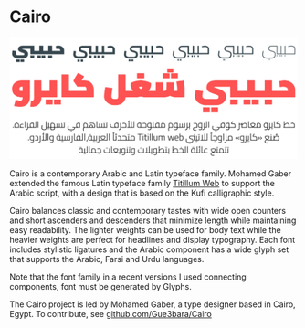 # Cairo

![Sample](documentation/sample.png)

Cairo is a contemporary Arabic and Latin typeface family. 
Mohamed Gaber extended the famous Latin typeface family [Titillum Web](https://www.google.com/fonts/specimen/Titillium+Web) to support the Arabic script, with a design that is based on the Kufi calligraphic style. 

Cairo balances classic and contemporary tastes with wide open counters and short ascenders and descenders that minimize length while maintaining easy readability. 
The lighter weights can be used for body text while the heavier weights are perfect for headlines and display typography. 
Each font includes stylistic ligatures and the Arabic component has a wide glyph set that supports the Arabic, Farsi and Urdu languages.

Note that the font family in a recent versions I used connecting components, font must be generated by Glyphs.

The Cairo project is led by Mohamed Gaber, a type designer based in Cairo, Egypt. 
To contribute, see [github.com/Gue3bara/Cairo](https://github.com/Gue3bara/Cairo)
